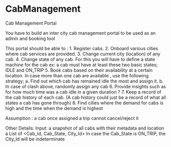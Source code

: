 # CabManagement
Cab Management Portal


You have to build an inter city cab management portal to be used as an admin and booking tool

This portal should be able to :
    1. Register cabs.
    2. Onboard various cities where cab services are provided.
    3. Change current city (location) of any cab.
    4. Change state of any cab. For this you will have to define a state machine for the cab ex:
    a cab must have at least these two basic states; IDLE and ON_TRIP
    5. Book cabs based on their availability at a certain location. In case more than one cab are
    available , use the following strategy;
        a. Find out which cab has remained idle the most and assign it.
        b. In case of clash above, randomly assign any cab
    6. Provide insights such as for how much time was a cab idle in a given duration ?
    7. Keep a record of the cab history of each cab. (A cab history could just be a record of what all states a cab has gone through)
    8. Find cities where the demand for cabs is high and the time when the demand is highest
    
Assumption : a cab once assigned a trip cannot cancel/reject it

Other Details:
Input: a snapshot of all cabs with their metadata and location
a List of <Cab_Id, Cab_State, City_Id>
In case the Cab_State is ON_TRIP, the City_Id will be indeterminate
